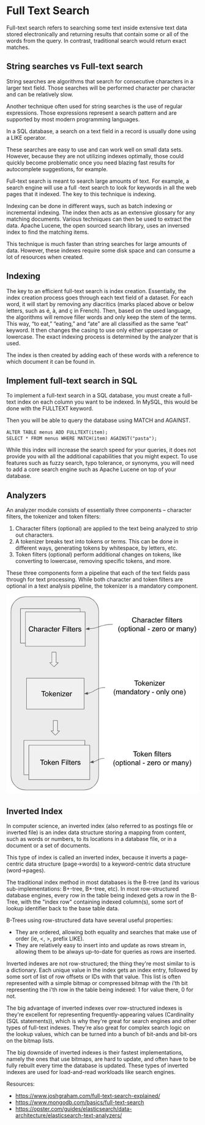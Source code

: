 # Full Text Search

Full-text search refers to searching some text inside extensive text data stored electronically and 
returning results that contain some or all of the words from the query. In contrast, 
traditional search would return exact matches.

## String searches vs Full-text search

String searches are algorithms that search for consecutive characters in a larger text field. 
Those searches will be performed character per character and can be relatively slow.

Another technique often used for string searches is the use of regular expressions. 
Those expressions represent a search pattern and are supported by most modern programming languages.

In a SQL database, a search on a text field in a record is usually done using a LIKE operator.

These searches are easy to use and can work well on small data sets. However, because they are not
utilizing indexes optimally, those could quickly become problematic once you need blazing fast results 
for autocomplete suggestions, for example.

Full-text search is meant to search large amounts of text. For example, a search engine will use a full
-text search to look for keywords in all the web pages that it indexed. The key to this technique is
indexing.

Indexing can be done in different ways, such as batch indexing or incremental indexing.
The index then acts as an extensive glossary for any matching documents. Various techniques can then
be used to extract the data. Apache Lucene, the open sourced search library, uses an inversed index
to find the matching items. 

This technique is much faster than string searches for large amounts of data. However, 
these indexes require some disk space and can consume a lot of resources when created.

## Indexing

The key to an efficient full-text search is index creation. Essentially, the index creation process 
goes through each text field of a dataset. For each word, it will start by removing any diacritics 
(marks placed above or below letters, such as é, à, and ç in French). Then, based on the used 
language, the algorithms will remove filler words and only keep the stem of the terms. 
This way, “to eat,” “eating,” and “ate” are all classified as the same “eat” keyword. 
It then changes the casing to use only either uppercase or lowercase. The exact indexing process is 
determined by the analyzer that is used.

The index is then created by adding each of these words with a reference to which document it can be found in.

## Implement full-text search in SQL

To implement a full-text search in a SQL database, you must create a full-text index on each column
you want to be indexed. In MySQL, this would be done with the FULLTEXT keyword.

Then you will be able to query the database using MATCH and AGAINST.

```
ALTER TABLE menus ADD FULLTEXT(item);
SELECT * FROM menus WHERE MATCH(item) AGAINST("pasta");
```

While this index will increase the search speed for your queries, it does not provide you with all 
the additional capabilities that you might expect. To use features such as fuzzy search, typo 
tolerance, or synonyms, you will need to add a core search engine such as Apache Lucene on top of 
your database.

## Analyzers

An analyzer module consists of essentially three components – character filters, the tokenizer and
token filters:
1. Character filters (optional) are applied to the text being analyzed to strip out characters.
2. A tokenizer breaks text into tokens or terms. This can be done in different ways, generating tokens by whitespace, by letters, etc.
3. Token filters (optional) perform additional changes on tokens, like converting to lowercase, removing specific tokens, and more.

These three components form a pipeline that each of the text fields pass through for text processing.
While both character and token filters are optional in a text analysis pipeline, the tokenizer is a
mandatory component.

![analyzer](../assets/analyzer.png)

## Inverted Index

In computer science, an inverted index (also referred to as postings file or inverted file) is an
index data structure storing a mapping from content, such as words or numbers, to its locations in a 
database file, or in a document or a set of documents.

This type of index is called an inverted index, because it inverts a page-centric data structure
(page->words) to a keyword-centric data structure (word->pages).

The traditional index method in most databases is the B-tree
(and its various sub-implementations: B+-tree, B*-tree, etc). In most row-structured database engines, every row in the
table being indexed gets a row in the B-Tree, with the "index row" containing indexed column(s), some sort of lookup
identifier back to the base table data.

B-Trees using row-structured data have several useful properties:
- They are ordered, allowing both equality and searches that make use of order (ie, <, >, prefix LIKE).
- They are relatively easy to insert into and update as rows stream in, allowing them to be always up-to-date for queries as rows are inserted.

Inverted indexes are not row-structured; the thing they're most similar to is a dictionary. 
Each unique value in the index gets an index entry, followed by some sort of list of row offsets or IDs with that value.
This list is often represented with a simple bitmap or compressed bitmap with the i'th bit representing the i'th row in the table being indexed: 1 for value there, 0 for not.

The big advantage of inverted indexes over row-structured indexes is they're excellent for representing
frequently-appearing values (Cardinality (SQL statements)), which is why they're great for search engines and other types of full-text indexes. They're also great for complex
search logic on the lookup values, which can be turned into a bunch of bit-ands and bit-ors on the bitmap lists.

The big downside of inverted indexes is their fastest implementations, namely the ones that use bitmaps, are hard to
update, and often have to be fully rebuilt every time the database is updated. These types of inverted indexes are used
for load-and-read workloads like search engines.

Resources:
- https://www.joshgraham.com/full-text-search-explained/
- https://www.mongodb.com/basics/full-text-search
- https://opster.com/guides/elasticsearch/data-architecture/elasticsearch-text-analyzers/